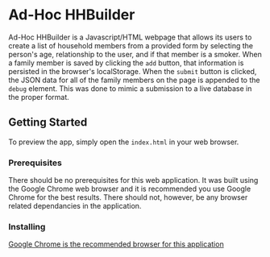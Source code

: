 # Ad-Hoc HHBuilder

Ad-Hoc HHBuilder is a Javascript/HTML webpage that allows its users to create a list of household members from a provided form by selecting the person's age, relationship to the user, and if that member is a smoker. When a family member is saved by clicking the `add` button, that information is persisted in the browser's localStorage. When the `submit` button is clicked, the JSON data for all of the family members on the page is appended to the `debug` element. This was done to mimic a submission to a live database in the proper format.

## Getting Started

To preview the app, simply open the `index.html` in your web browser.

### Prerequisites

There should be no prerequisites for this web application. It was built using the Google Chrome web browser and it is recommended you use Google Chrome for the best results. There should not, however, be any browser related dependancies in the application.

### Installing

[Google Chrome is the recommended browser for this application](https://support.google.com/chrome/answer/95346?co=GENIE.Platform%3DDesktop&hl=en)
